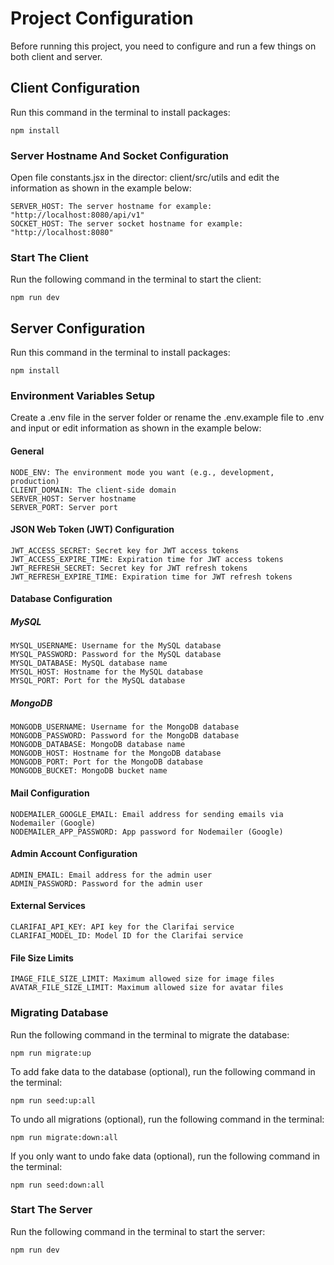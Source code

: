 # Project Configuration

Before running this project, you need to configure and run a few things on both client and server.

## Client Configuration

Run this command in the terminal to install packages:
```
npm install
```

### Server Hostname And Socket Configuration

Open file constants.jsx in the director: client/src/utils and edit the information as shown in the example below:

```
SERVER_HOST: The server hostname for example: "http://localhost:8080/api/v1"
SOCKET_HOST: The server socket hostname for example: "http://localhost:8080"
```

### Start The Client

Run the following command in the terminal to start the client:
```
npm run dev
```


## Server Configuration

Run this command in the terminal to install packages:
```
npm install
```

### Environment Variables Setup

Create a .env file in the server folder or rename the .env.example file to .env and input or edit information as shown in the example below:

#### General
```
NODE_ENV: The environment mode you want (e.g., development, production)
CLIENT_DOMAIN: The client-side domain
SERVER_HOST: Server hostname
SERVER_PORT: Server port
```

#### JSON Web Token (JWT) Configuration
```
JWT_ACCESS_SECRET: Secret key for JWT access tokens
JWT_ACCESS_EXPIRE_TIME: Expiration time for JWT access tokens
JWT_REFRESH_SECRET: Secret key for JWT refresh tokens
JWT_REFRESH_EXPIRE_TIME: Expiration time for JWT refresh tokens
```

#### Database Configuration

##### MySQL
```
MYSQL_USERNAME: Username for the MySQL database
MYSQL_PASSWORD: Password for the MySQL database
MYSQL_DATABASE: MySQL database name
MYSQL_HOST: Hostname for the MySQL database
MYSQL_PORT: Port for the MySQL database
```
##### MongoDB
```
MONGODB_USERNAME: Username for the MongoDB database
MONGODB_PASSWORD: Password for the MongoDB database
MONGODB_DATABASE: MongoDB database name
MONGODB_HOST: Hostname for the MongoDB database
MONGODB_PORT: Port for the MongoDB database
MONGODB_BUCKET: MongoDB bucket name
```

#### Mail Configuration
```
NODEMAILER_GOOGLE_EMAIL: Email address for sending emails via Nodemailer (Google)
NODEMAILER_APP_PASSWORD: App password for Nodemailer (Google)
```

#### Admin Account Configuration
```
ADMIN_EMAIL: Email address for the admin user
ADMIN_PASSWORD: Password for the admin user
```

#### External Services
```
CLARIFAI_API_KEY: API key for the Clarifai service
CLARIFAI_MODEL_ID: Model ID for the Clarifai service
```
#### File Size Limits
```
IMAGE_FILE_SIZE_LIMIT: Maximum allowed size for image files
AVATAR_FILE_SIZE_LIMIT: Maximum allowed size for avatar files
```

### Migrating Database

Run the following command in the terminal to migrate the database:
```
npm run migrate:up
```
To add fake data to the database (optional), run the following command in the terminal:
```
npm run seed:up:all
```
To undo all migrations (optional), run the following command in the terminal:
```
npm run migrate:down:all
```
If you only want to undo fake data (optional), run the following command in the terminal:
```
npm run seed:down:all
```
### Start The Server

Run the following command in the terminal to start the server:
```
npm run dev
```

